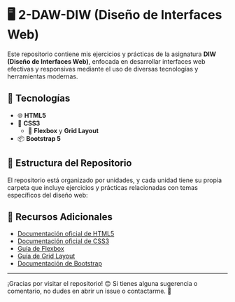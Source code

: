 # 🖥️ 2-DAW-DIW (Diseño de Interfaces Web)

Este repositorio contiene mis ejercicios y prácticas de la asignatura **DIW (Diseño de Interfaces Web)**, enfocada en desarrollar interfaces web efectivas y responsivas mediante el uso de diversas tecnologías y herramientas modernas.

## 🚀 Tecnologías
- 🌐 **HTML5**
- 🎨 **CSS3**
  - 📐 **Flexbox** y **Grid Layout**
- 📦 **Bootstrap 5**

## 📂 Estructura del Repositorio
El repositorio está organizado por unidades, y cada unidad tiene su propia carpeta que incluye ejercicios y prácticas relacionadas con temas específicos del diseño web:

## 🔗 Recursos Adicionales
- [Documentación oficial de HTML5](https://developer.mozilla.org/en-US/docs/Web/HTML)
- [Documentación oficial de CSS3](https://developer.mozilla.org/en-US/docs/Web/CSS)
- [Guía de Flexbox](https://css-tricks.com/snippets/css/a-guide-to-flexbox/)
- [Guía de Grid Layout](https://css-tricks.com/snippets/css/complete-guide-grid/)
- [Documentación de Bootstrap](https://getbootstrap.com/)

---

¡Gracias por visitar el repositorio! 😊 Si tienes alguna sugerencia o comentario, no dudes en abrir un issue o contactarme. 🚀
